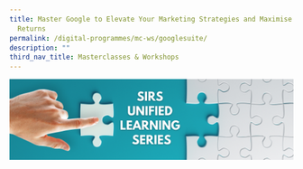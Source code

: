 ```yaml
---
title: Master Google to Elevate Your Marketing Strategies and Maximise Business
  Returns
permalink: /digital-programmes/mc-ws/googlesuite/
description: ""
third_nav_title: Masterclasses & Workshops
---
```

![SIRS Unified Learning Series](/images/images-2021/digitalprogrammes-masterclasses_workshops_unifiedlearningseries.png)